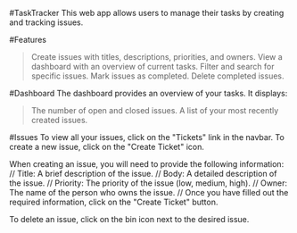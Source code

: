 #TaskTracker
This web app allows users to manage their tasks by creating and tracking issues.

#Features
>Create issues with titles, descriptions, priorities, and owners.
>View a dashboard with an overview of current tasks.
>Filter and search for specific issues.
>Mark issues as completed.
>Delete completed issues.

#Dashboard
The dashboard provides an overview of your tasks. It displays:
>The number of open and closed issues.
>A list of your most recently created issues.

#Issues
To view all your issues, click on the "Tickets" link in the navbar.
To create a new issue, click on the "Create Ticket" icon.

When creating an issue, you will need to provide the following information:
// Title: A brief description of the issue.
// Body: A detailed description of the issue.
// Priority: The priority of the issue (low, medium, high).
// Owner: The name of the person who owns the issue.
// Once you have filled out the required information, click on the "Create Ticket" button.

To delete an issue, click on the bin icon next to the desired issue.
